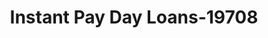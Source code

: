 ---
f_zip-code: 70422
f_state-code: LA
title: Instant Pay Day Loans-19708
f_phone: 985-747-2224
f_city-only: Amite
f_address: 215 W Oak Street Amite
f_location-unique-id: '19708'
slug: instant-pay-day-loans-19708
updated-on: '2024-05-30T13:46:58.046Z'
created-on: '2024-05-30T13:36:59.803Z'
published-on: '2024-05-30T13:54:32.469Z'
f_city-state: cms/city/amite-la.md
f_company: cms/company/instant-pay-day-loans.md
f_state: cms/state/louisiana.md
layout: '[payday-loan].html'
tags: payday-loan
---